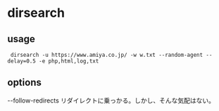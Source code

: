# dirsearch

## usage
```
 dirsearch -u https://www.amiya.co.jp/ -w w.txt --random-agent --delay=0.5 -e php,html,log,txt
```

## options
--follow-redirects リダイレクトに乗っかる。しかし、そんな気配はない。




